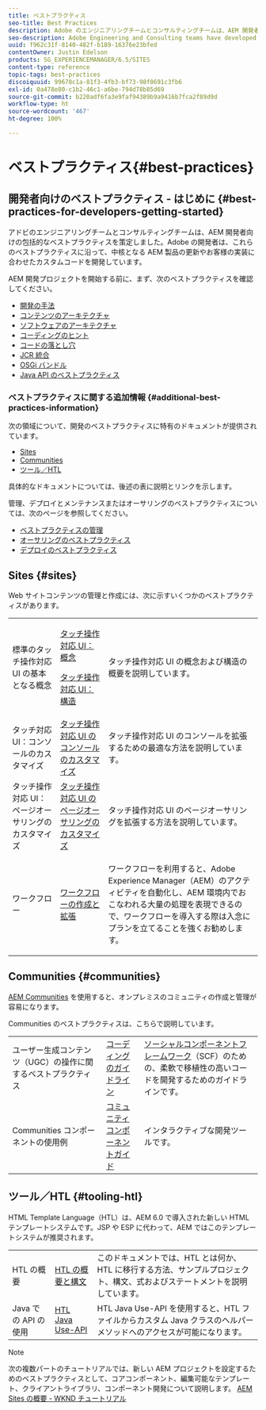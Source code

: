 ```yaml
---
title: ベストプラクティス
seo-title: Best Practices
description: Adobe のエンジニアリングチームとコンサルティングチームは、AEM 開発者向けの包括的なベストプラクティスを策定しました
seo-description: Adobe Engineering and Consulting teams have developed a comprehensive set of best practices for AEM developers
uuid: f962c31f-8140-482f-b189-16376e23bfed
contentOwner: Justin Edelson
products: SG_EXPERIENCEMANAGER/6.5/SITES
content-type: reference
topic-tags: best-practices
discoiquuid: 99678c1a-81f3-4fb3-bf73-98f0691c3fb6
exl-id: 0a478e80-c1b2-46c1-a6be-794d78b85d69
source-git-commit: b220adf6fa3e9faf94389b9a9416b7fca2f89d9d
workflow-type: ht
source-wordcount: '467'
ht-degree: 100%

---
```


# ベストプラクティス{#best-practices}

## 開発者向けのベストプラクティス - はじめに {#best-practices-for-developers-getting-started}

アドビのエンジニアリングチームとコンサルティングチームは、AEM 開発者向けの包括的なベストプラクティスを策定しました。Adobe の開発者は、これらのベストプラクティスに沿って、中核となる AEM 製品の更新やお客様の実装に合わせたカスタムコードを開発しています。

AEM 開発プロジェクトを開始する前に、まず、次のベストプラクティスを確認してください。

* [開発の手法](/help/sites-developing/development-practices.md)
* [コンテンツのアーキテクチャ](/help/sites-developing/content-architecture.md)
* [ソフトウェアのアーキテクチャ](/help/sites-developing/software-architecture.md)
* [コーディングのヒント](/help/sites-developing/coding-tips.md)
* [コードの落とし穴](/help/sites-developing/code-pitfalls.md)
* [JCR 統合](/help/sites-developing/jcr-integration.md)
* [OSGi バンドル](/help/sites-developing/osgi-bundles.md)
* [Java API のベストプラクティス](https://docs.adobe.com/content/help/ja-JP/experience-manager-learn/foundation/development/understand-java-api-best-practices.html)

### ベストプラクティスに関する追加情報 {#additional-best-practices-information}

次の領域について、開発のベストプラクティスに特有のドキュメントが提供されています。

* [Sites](#sites)
* [Communities](/help/sites-developing/best-practices.md#communities)
* [ツール／HTL](/help/sites-developing/best-practices.md#tooling-htl)

具体的なドキュメントについては、後述の表に説明とリンクを示します。

管理、デプロイとメンテナンスまたはオーサリングのベストプラクティスについては、次のページを参照してください。

* [ベストプラクティスの管理](/help/sites-administering/administer-best-practices.md)
* [オーサリングのベストプラクティス](/help/sites-authoring/best-practices.md)
* [デプロイのベストプラクティス](/help/sites-deploying/best-practices.md)

## Sites {#sites}

Web サイトコンテンツの管理と作成には、次に示すいくつかのベストプラクティスがあります。

<table>
 <tbody>
  <tr>
   <td>標準のタッチ操作対応 UI の基本となる概念</td>
   <td><p><a href="/help/sites-developing/touch-ui-concepts.md">タッチ操作対応 UI：概念</a></p> <p><a href="/help/sites-developing/touch-ui-structure.md">タッチ操作対応 UI：構造</a></p> </td>
   <td>タッチ操作対応 UI の概念および構造の概要を説明しています。</td>
  </tr>
  <tr>
   <td>タッチ対応 UI：コンソールのカスタマイズ </td>
   <td><a href="/help/sites-developing/customizing-consoles-touch.md">タッチ操作対応 UI のコンソールのカスタマイズ</a></td>
   <td>タッチ操作対応 UI のコンソールを拡張するための最適な方法を説明しています。</td>
  </tr>
  <tr>
   <td>タッチ操作対応 UI：ページオーサリングのカスタマイズ</td>
   <td><a href="/help/sites-developing/customizing-page-authoring-touch.md">タッチ操作対応 UI のページオーサリングのカスタマイズ</a></td>
   <td>タッチ操作対応 UI のページオーサリングを拡張する方法を説明しています。</td>
  </tr>
  <tr>
   <td>ワークフロー</td>
   <td><a href="/help/sites-developing/workflows-best-practices.md">ワークフローの作成と拡張</a></td>
   <td><p>ワークフローを利用すると、Adobe Experience Manager（AEM）のアクティビティを自動化し、AEM 環境内でおこなわれる大量の処理を表現できるので、ワークフローを導入する際は入念にプランを立てることを強くお勧めします。</p> </td>
  </tr>
 </tbody>
</table>

## Communities {#communities}

[AEM Communities](/help/communities/overview.md) を使用すると、オンプレミスのコミュニティの作成と管理が容易になります。

Communities のベストプラクティスは、こちらで説明しています。

|  |  |  |
|---|---|---|
| ユーザー生成コンテンツ（UGC）の操作に関するベストプラクティス | [コーディングのガイドライン](/help/communities/code-guide.md) | [ソーシャルコンポーネントフレームワーク](/help/communities/scf.md)（SCF）のための、柔軟で移植性の高いコードを開発するためのガイドラインです。 |
| Communities コンポーネントの使用例 | [コミュニティコンポーネントガイド](/help/communities/components-guide.md) | インタラクティブな開発ツールです。 |

## ツール／HTL {#tooling-htl}

HTML Template Language（HTL）は、AEM 6.0 で導入された新しい HTML テンプレートシステムです。JSP や ESP に代わって、AEM ではこのテンプレートシステムが推奨されます。

|  |  |  |
|---|---|---|
| HTL の概要 | [HTL の概要と構文](https://docs.adobe.com/content/help/ja/experience-manager-htl/using/overview.html) | このドキュメントでは、HTL とは何か、HTL に移行する方法、サンプルプロジェクト、構文、式およびステートメントを説明しています。 |
| Java での API の使用 | [HTL Java Use-API](https://helpx.adobe.com/jp/experience-manager/htl/using/use-api.html) | HTL Java Use-API を使用すると、HTL ファイルからカスタム Java クラスのヘルパーメソッドへのアクセスが可能になります。 |

>[!NOTE]
>
>次の複数パートのチュートリアルでは、新しい AEM プロジェクトを設定するためのベストプラクティスとして、コアコンポーネント、編集可能なテンプレート、クライアントライブラリ、コンポーネント開発について説明します。
>[AEM Sites の概要 - WKND チュートリアル](https://helpx.adobe.com/jp/experience-manager/kt/sites/using/getting-started-wknd-tutorial-develop.html)
